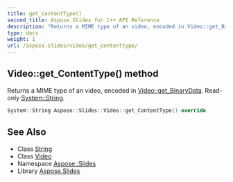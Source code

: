 ```yaml
---
title: get_ContentType()
second_title: Aspose.Slides for C++ API Reference
description: "Returns a MIME type of an video, encoded in Video::get_BinaryData. Read-only System::String."
type: docs
weight: 1
url: /aspose.slides/video/get_contenttype/
---
```

## Video::get_ContentType() method


Returns a MIME type of an video, encoded in [Video::get_BinaryData](../get_binarydata/). Read-only [System::String](../../../system/string/).

```cpp
System::String Aspose::Slides::Video::get_ContentType() override
```

## See Also

* Class [String](../../../system/string/)
* Class [Video](../)
* Namespace [Aspose::Slides](../../)
* Library [Aspose.Slides](../../../)